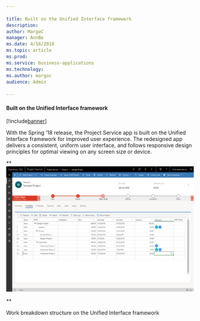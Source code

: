 ```yaml
---

title: Built on the Unified Interface framework
description: 
author: MargoC
manager: AnnBe
ms.date: 4/16/2018
ms.topic: article
ms.prod: 
ms.service: business-applications
ms.technology: 
ms.author: margoc
audience: Admin

---
```

#### Built on the Unified Interface framework

[!include[banner](../../includes/banner.md)]




With the Spring ’18 release, the Project Service app is built on the Unified
Interface framework for improved user experience. The redesigned app delivers a
consistent, uniform user interface, and follows responsive design principles for
optimal viewing on any screen size or device.

**![A screenshot of work breakdown structure on the Unified Interface framework](media/built-on-the-unified-interface-framework-1.png "A screenshot of work breakdown structure on the Unified Interface framework")
<!-- New WBS Grid Experience.png -->
**

Work breakdown structure on the Unified Interface framework


